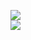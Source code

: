 [![](https://img.shields.io/badge/Made%20With-Github%20Spray-lightgrey.svg?style=for-the-badge&logo=github)](https://github.com/Annihil/github-spray#2819)  
[![](https://i.imgur.com/2DrTn0Z.gif)](https://github.com/Annihil/github-spray)